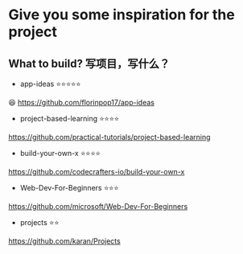 # Give you some inspiration for the project

## What to build? 写项目，写什么？

+ app-ideas ⭐⭐⭐⭐⭐

:laughing: https://github.com/florinpop17/app-ideas

+ project-based-learning ⭐⭐⭐⭐

https://github.com/practical-tutorials/project-based-learning

+ build-your-own-x ⭐⭐⭐⭐

https://github.com/codecrafters-io/build-your-own-x

+ Web-Dev-For-Beginners ⭐⭐⭐

https://github.com/microsoft/Web-Dev-For-Beginners

+ projects ⭐⭐

https://github.com/karan/Projects

​
